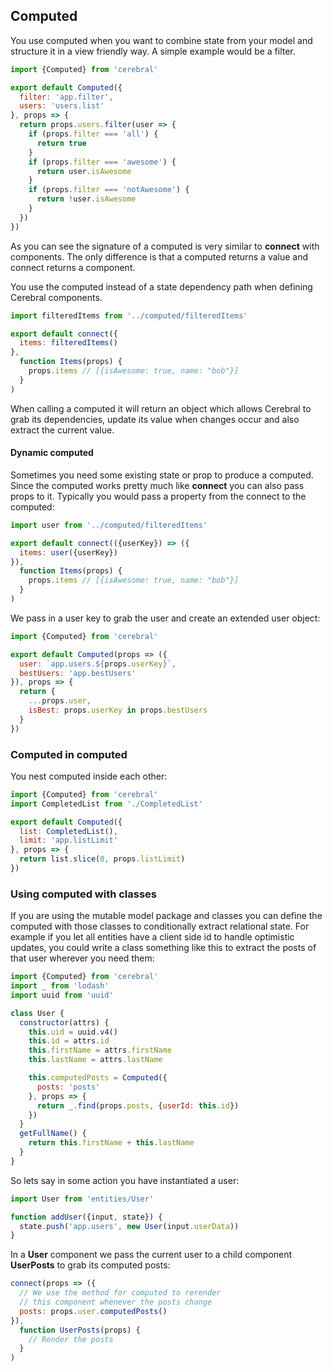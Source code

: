 ## Computed

You use computed when you want to combine state from your model and structure it in a view friendly way. A simple example would be a filter.

```javascript
import {Computed} from 'cerebral'

export default Computed({
  filter: 'app.filter',
  users: 'users.list'
}, props => {
  return props.users.filter(user => {
    if (props.filter === 'all') {
      return true
    }
    if (props.filter === 'awesome') {
      return user.isAwesome
    }
    if (props.filter === 'notAwesome') {
      return !user.isAwesome
    }
  })
})
```
As you can see the signature of a computed is very similar to **connect** with components. The only difference is that a computed returns a value and connect returns a component.

You use the computed instead of a state dependency path when defining Cerebral components.

```javascript
import filteredItems from '../computed/filteredItems'

export default connect({
  items: filteredItems()
},
  function Items(props) {
    props.items // [{isAwesome: true, name: "bob"}]
  }
)
```

When calling a computed it will return an object which allows Cerebral to grab its dependencies, update its value when changes occur and also extract the current value.

#### Dynamic computed
Sometimes you need some existing state or prop to produce a computed. Since the computed works pretty much like **connect** you can also pass props to it. Typically you would pass a property from the connect to the computed:

```javascript
import user from '../computed/filteredItems'

export default connect(({userKey}) => ({
  items: user({userKey})
}),
  function Items(props) {
    props.items // [{isAwesome: true, name: "bob"}]
  }
)
```

We pass in a user key to grab the user and create an extended user object:

```javascript
import {Computed} from 'cerebral'

export default Computed(props => ({
  user: `app.users.${props.userKey}`,
  bestUsers: 'app.bestUsers'
}), props => {
  return {
    ...props.user,
    isBest: props.userKey in props.bestUsers
  }
})
```

### Computed in computed
You nest computed inside each other:

```javascript
import {Computed} from 'cerebral'
import CompletedList from './CompletedList'

export default Computed({
  list: CompletedList(),
  limit: 'app.listLimit'
}, props => {
  return list.slice(0, props.listLimit)
})
```

### Using computed with classes
If you are using the mutable model package and classes you can define the computed with those classes to conditionally extract relational state. For example if you let all entities have a client side id to handle optimistic updates, you could write a class something like this to extract the posts of that user wherever you need them:

```javascript
import {Computed} from 'cerebral'
import _ from 'lodash'
import uuid from 'uuid'

class User {
  constructor(attrs) {
    this.uid = uuid.v4()
    this.id = attrs.id
    this.firstName = attrs.firstName
    this.lastName = attrs.lastName

    this.computedPosts = Computed({
      posts: 'posts'
    }, props => {
      return _.find(props.posts, {userId: this.id})
    })
  }
  getFullName() {
    return this.firstName + this.lastName
  }
}
```

So lets say in some action you have instantiated a user:

```javascript
import User from 'entities/User'

function addUser({input, state}) {
  state.push('app.users', new User(input.userData))  
}
```


In a **User** component we pass the current user to a child component **UserPosts** to grab its computed posts:

```javascript
connect(props => ({
  // We use the method for computed to rerender
  // this component whenever the posts change
  posts: props.user.computedPosts()
}),
  function UserPosts(props) {
    // Render the posts
  }
)
```
